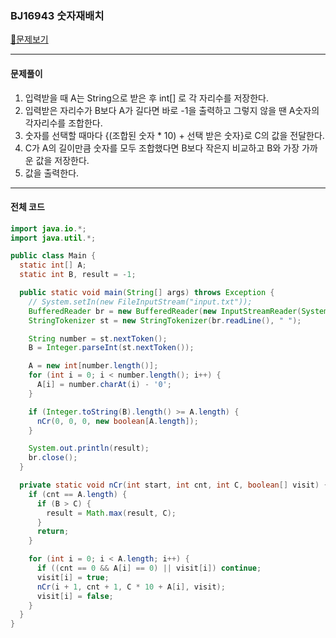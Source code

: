 ### BJ16943 숫자재배치

[📁문제보기](https://www.acmicpc.net/problem/16943)

---

#### 문제풀이

1. 입력받을 때 A는 String으로 받은 후 int[] 로 각 자리수를 저장한다.
2. 입력받은 자리수가 B보다 A가 길다면  바로 -1을 출력하고 그렇지 않을 땐 A숫자의 각자리수를 조합한다.
3. 숫자를 선택할 때마다 {(조합된 숫자 * 10) + 선택 받은 숫자}로 C의 값을 전달한다.
4. C가 A의 길이만큼 숫자를 모두 조합했다면 B보다 작은지 비교하고 B와 가장 가까운 값을 저장한다.
5. 값을 출력한다. 

---

#### 전체 코드

```java
import java.io.*;
import java.util.*;

public class Main {
  static int[] A;
  static int B, result = -1;

  public static void main(String[] args) throws Exception {
    // System.setIn(new FileInputStream("input.txt"));
    BufferedReader br = new BufferedReader(new InputStreamReader(System.in));
    StringTokenizer st = new StringTokenizer(br.readLine(), " ");

    String number = st.nextToken();
    B = Integer.parseInt(st.nextToken());

    A = new int[number.length()];
    for (int i = 0; i < number.length(); i++) {
      A[i] = number.charAt(i) - '0';
    }

    if (Integer.toString(B).length() >= A.length) {
      nCr(0, 0, 0, new boolean[A.length]);
    }

    System.out.println(result);
    br.close();
  }

  private static void nCr(int start, int cnt, int C, boolean[] visit) {
    if (cnt == A.length) {
      if (B > C) {
        result = Math.max(result, C);
      }
      return;
    }

    for (int i = 0; i < A.length; i++) {
      if ((cnt == 0 && A[i] == 0) || visit[i]) continue;
      visit[i] = true;
      nCr(i + 1, cnt + 1, C * 10 + A[i], visit);
      visit[i] = false;
    }
  }
}

```

